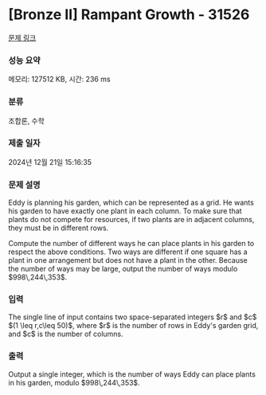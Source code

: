 # [Bronze II] Rampant Growth - 31526 

[문제 링크](https://www.acmicpc.net/problem/31526) 

### 성능 요약

메모리: 127512 KB, 시간: 236 ms

### 분류

조합론, 수학

### 제출 일자

2024년 12월 21일 15:16:35

### 문제 설명

<p style="user-select: auto !important;">Eddy is planning his garden, which can be represented as a grid. He wants his garden to have exactly one plant in each column. To make sure that plants do not compete for resources, if two plants are in adjacent columns, they must be in different rows.</p>

<p style="user-select: auto !important;">Compute the number of different ways he can place plants in his garden to respect the above conditions. Two ways are different if one square has a plant in one arrangement but does not have a plant in the other. Because the number of ways may be large, output the number of ways modulo $998\,244\,353$.</p>

### 입력 

 <p style="user-select: auto !important;">The single line of input contains two space-separated integers $r$ and $c$ $(1 \leq r,c\leq 50)$, where $r$ is the number of rows in Eddy's garden grid, and $c$ is the number of columns.</p>

### 출력 

 <p style="user-select: auto !important;">Output a single integer, which is the number of ways Eddy can place plants in his garden, modulo $998\,244\,353$.</p>


